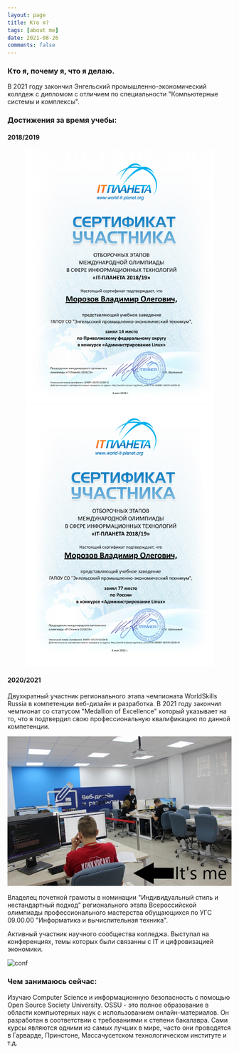 ```yaml
---
layout: page
title: Кто я?
tags: [about me]
date: 2021-08-26
comments: false
---
```

    
### Кто я, почему я, что я делаю.
В 2021 году закончил Энгельский промышленно-экономический коллдеж с дипломом с отличием по специальности "Компьютерные системы и комплексы".

### Достижения за время учебы:
#### 2018/2019
<figure class="two">
	<img src="/assets/img/linux1.png">
	<img src="/assets/img/linux2.png">
</figure>

#### 2020/2021
Двухкратный участник регионального этапа чемпионата WorldSkills Russia в компетенции веб-дизайн и разработка. 
В 2021 году закончил чемпионат со статусом "Medallion of Excellence" который указывает на то, что я подтвердил свою профессиональную квалификацию по данной компетенции.

![wsr](/assets/img/wsr.png)

Владелец почетной грамоты в номинации "Индивидуальный стиль и нестандартный подход"  регионального этапа Всероссийской олимпиады профессионального мастерства обущающихся по УГС 09.00.00 "Информатика и вычислительная техника".

Активный участник научного сообщества колледжа. Выступал на конференциях, темы которых были связанны с IT и цифровизацией экономики.

![conf](/assets/img/conf.png)


### Чем занимаюсь сейчас:
Изучаю Computer Science и информационную безопасность с помощью Open Source Society University. OSSU - это полное образование в области компьютерных наук с использованием онлайн-материалов. Он разработан в соответствии с требованиями к степени бакалавра. Cами курсы являются одними из самых лучших в мире, часто они проводятся в Гарварде, Принстоне, Массачусетском технологическом институте и т.д.

